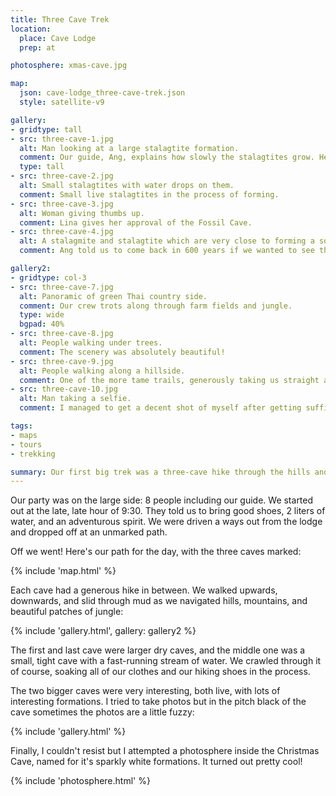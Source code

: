 ```yaml
---
title: Three Cave Trek
location:
  place: Cave Lodge
  prep: at

photosphere: xmas-cave.jpg

map:
  json: cave-lodge_three-cave-trek.json
  style: satellite-v9

gallery:
- gridtype: tall
- src: three-cave-1.jpg
  alt: Man looking at a large stalagtite formation.
  comment: Our guide, Ang, explains how slowly the stalagtites grow. He said this particular cave was about one centimeter per year.
  type: tall
- src: three-cave-2.jpg
  alt: Small stalagtites with water drops on them.
  comment: Small live stalagtites in the process of forming.
- src: three-cave-3.jpg
  alt: Woman giving thumbs up.
  comment: Lina gives her approval of the Fossil Cave.
- src: three-cave-4.jpg
  alt: A stalagmite and stalagtite which are very close to forming a solid column.
  comment: Ang told us to come back in 600 years if we wanted to see the column fully formed.

gallery2:
- gridtype: col-3
- src: three-cave-7.jpg
  alt: Panoramic of green Thai country side.
  comment: Our crew trots along through farm fields and jungle.
  type: wide
  bgpad: 40%
- src: three-cave-8.jpg
  alt: People walking under trees.
  comment: The scenery was absolutely beautiful!
- src: three-cave-9.jpg
  alt: People walking along a hillside.
  comment: One of the more tame trails, generously taking us straight across instead of straight up or down.
- src: three-cave-10.jpg
  alt: Man taking a selfie.
  comment: I managed to get a decent shot of myself after getting sufficiently sweaty.

tags:
- maps
- tours
- trekking

summary: Our first big trek was a three-cave hike through the hills and mountains, with some jungle and swimming in between.
---
```


Our party was on the large side: 8 people including our guide. We started out at the late, late hour of 9:30. They told us to bring good shoes, 2 liters of water, and an adventurous spirit. We were driven a ways out from the lodge and dropped off at an unmarked path.

Off we went! Here's our path for the day, with the three caves marked:

{% include 'map.html' %}

Each cave had a generous hike in between. We walked upwards, downwards, and slid through mud as we navigated hills, mountains, and beautiful patches of jungle:

{% include 'gallery.html', gallery: gallery2 %}

The first and last cave were larger dry caves, and the middle one was a small, tight cave with a fast-running stream of water. We crawled through it of course, soaking all of our clothes and our hiking shoes in the process.

The two bigger caves were very interesting, both live, with lots of interesting formations. I tried to take photos but in the pitch black of the cave sometimes the photos are a little fuzzy:

{% include 'gallery.html' %}

Finally, I couldn't resist but I attempted a photosphere inside the Christmas Cave, named for it's sparkly white formations. It turned out pretty cool!

{% include 'photosphere.html' %}
